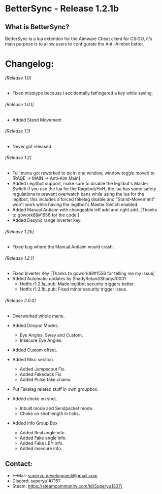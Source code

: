 # BetterSync - Release 1.2.1b

## What is BetterSync?
BetterSync is a lua extention for the Aimware Cheat client for CS:GO, it's main purpose is to allow users to configurate the Anti-Aimbot
better.

# Changelog:

###### [Release 1.0]
* Fixed misstype because i accidentally fatfingered a key while saving.
  
###### [Release 1.0.1]
* Added Stand Movement

###### [Release 1.1]
* Never got released.
  
###### [Release 1.2]
* Full menu got reworked to be in one window, window toggle moved to [RAGE -> MAIN -> Anti-Aim Main]
* Added Legitbot support, make sure to disable the legitbot's Master Switch if you use the lua for the Ragebot/HvH,
   the lua has some safety regulations to prevent overwatch bans while using the lua for the legitbot, this includes a forced fakelag
   disable and "Stand-Movement" won't work while having the legitbot's Master Switch enabled.
* Added Manual Antiaim with changeable left add and right add. [Thanks to gowork88#1556 for the code.]
* Added Desync range inverter key.

###### [Release 1.2b]
* Fixed bug where the Manual Antiaim would crash.

###### [Release 1.2.1]
* Fixed Inverter Key [Thanks to gowork88#1556 for telling me my issue]
* Added Automatic updates by ShadyRetard/Shady#0001
  * Hotfix r1.2.1a_pub: Made legitbot security triggers better.
  * Hotfix r1.2.1b_pub: Fixed minor security trigger issue.
  
###### [Release 2.0.0]
* Overworked whole menu.

* Added Desync Modes.
  * Eye Angles, Sway and Custom.
  * Insecure Eye Angles.
* Added Custom offset.

* Added Misc section
  * Added Jumpscout Fix.
  * Added Fakeduck Fix.
  * Added Pulse fake chams.
  
* Put Fakelag related stuff in own groupbox.
* Added choke on shot.
  * Inbuilt mode and Sendpacket mode.
  * Choke on shot length in ticks.
  
* Added Info Group Box
  * Added Real angle info.
  * Added Fake angle info.
  * Added Fake LBY info.
  * Added Insecure info.

## Contact:
* E-Mail: superyu.development@gmail.com
* Discord: superyu'#7167
* Steam: https://steamcommunity.com/id/Superyu1337/
